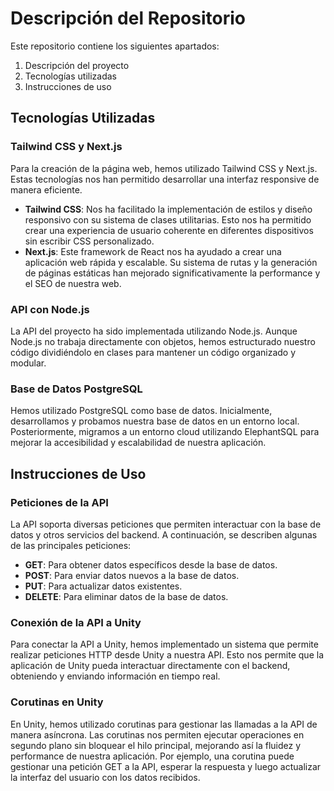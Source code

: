 # Descripción del Repositorio

Este repositorio contiene los siguientes apartados:

1. Descripción del proyecto
2. Tecnologías utilizadas
3. Instrucciones de uso

## Tecnologías Utilizadas

### Tailwind CSS y Next.js

Para la creación de la página web, hemos utilizado Tailwind CSS y Next.js. Estas tecnologías nos han permitido desarrollar una interfaz responsive de manera eficiente. 

- **Tailwind CSS**: Nos ha facilitado la implementación de estilos y diseño responsivo con su sistema de clases utilitarias. Esto nos ha permitido crear una experiencia de usuario coherente en diferentes dispositivos sin escribir CSS personalizado.
- **Next.js**: Este framework de React nos ha ayudado a crear una aplicación web rápida y escalable. Su sistema de rutas y la generación de páginas estáticas han mejorado significativamente la performance y el SEO de nuestra web.

### API con Node.js

La API del proyecto ha sido implementada utilizando Node.js. Aunque Node.js no trabaja directamente con objetos, hemos estructurado nuestro código dividiéndolo en clases para mantener un código organizado y modular.

### Base de Datos PostgreSQL

Hemos utilizado PostgreSQL como base de datos. Inicialmente, desarrollamos y probamos nuestra base de datos en un entorno local. Posteriormente, migramos a un entorno cloud utilizando ElephantSQL para mejorar la accesibilidad y escalabilidad de nuestra aplicación.

## Instrucciones de Uso

### Peticiones de la API

La API soporta diversas peticiones que permiten interactuar con la base de datos y otros servicios del backend. A continuación, se describen algunas de las principales peticiones:

- **GET**: Para obtener datos específicos desde la base de datos.
- **POST**: Para enviar datos nuevos a la base de datos.
- **PUT**: Para actualizar datos existentes.
- **DELETE**: Para eliminar datos de la base de datos.

### Conexión de la API a Unity

Para conectar la API a Unity, hemos implementado un sistema que permite realizar peticiones HTTP desde Unity a nuestra API. Esto nos permite que la aplicación de Unity pueda interactuar directamente con el backend, obteniendo y enviando información en tiempo real.

### Corutinas en Unity

En Unity, hemos utilizado corutinas para gestionar las llamadas a la API de manera asíncrona. Las corutinas nos permiten ejecutar operaciones en segundo plano sin bloquear el hilo principal, mejorando así la fluidez y performance de nuestra aplicación. Por ejemplo, una corutina puede gestionar una petición GET a la API, esperar la respuesta y luego actualizar la interfaz del usuario con los datos recibidos.

